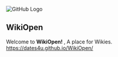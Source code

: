 ![GitHub Logo](https://github.githubassets.com/images/modules/logos_page/GitHub-Mark.png)
## WikiOpen
Welcome to <b> WikiOpen! </b> , A place for Wikies.
https://dates4u.github.io/WikiOpen/
